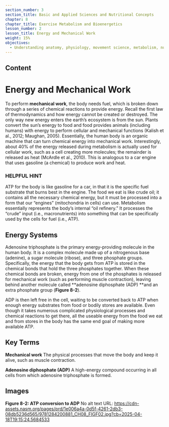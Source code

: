 ```yaml
---
section_number: 3
section_title: Basic and Applied Sciences and Nutritional Concepts
chapter: 8
chapter_title: Exercise Metabolism and Bioenergetics
lesson_number: 2
lesson_title: Energy and Mechanical Work
weight: 15%
objectives:
  - Understanding anatomy, physiology, movement science, metabolism, nutrition, and supplementation.
---
```


## Content
# Energy and Mechanical Work

To perform **mechanical work**, the body needs fuel, which is broken down through a series of chemical reactions to provide energy. Recall the first law of thermodynamics and how energy cannot be created or destroyed. The only way new energy enters the earth’s ecosystem is from the sun. Plants convert the sun’s energy to food and food provides animals (including humans) with energy to perform cellular and mechanical functions (Kalish et al., 2012; Maughan, 2005). Essentially, the human body is an organic machine that can turn chemical energy into mechanical work. Interestingly, about 40% of the energy released during metabolism is actually used for cellular work, such as a cell creating more molecules; the remainder is released as heat (McArdle et al., 2010). This is analogous to a car engine that uses gasoline (a chemical) to produce work and heat.

### HELPFUL HINT

ATP for the body is like gasoline for a car, in that it is the specific fuel substrate that burns best in the engine. The food we eat is like crude oil; it contains all the necessary chemical energy, but it must be processed into a form that our “engines” (mitochondria in cells) can use. Metabolism essentially represents the body’s internal “oil refinery.” It processes the “crude” input (i.e., macronutrients) into something that can be specifically used by the cells for fuel (i.e., ATP).

## Energy Systems

Adenosine triphosphate is the primary energy-providing molecule in the human body. It is a complex molecule made up of a nitrogenous base (adenine), a sugar molecule (ribose), and three phosphate groups. Specifically, the energy that the body gets from ATP is stored in the chemical bonds that hold the three phosphates together. When these chemical bonds are broken, energy from one of the phosphates is released for mechanical work (such as performing muscle contraction), leaving behind another molecule called **adenosine diphosphate (ADP) **and an extra phosphate group (**Figure 8-2**).

ADP is then left free in the cell, waiting to be converted back to ATP when enough energy substrates from food or bodily stores are available. Even though it takes numerous complicated physiological processes and chemical reactions to get there, all the useable energy from the food we eat and from stores in the body has the same end goal of making more available ATP.

## Key Terms

**Mechanical work**
The physical processes that move the body and keep it alive, such as muscle contraction.

**Adenosine diphosphate (ADP)**
A high-energy compound occurring in all cells from which adenosine triphosphate is formed.

## Images

**Figure 8-2: ATP conversion to ADP**
No alt text
URL: https://cdn-assets.nasm.org/pages/prd/1e006a4a-0d5f-4261-2db3-08db5236d565/9781284200881_CH08_FIGF02.jpg?cb=2025-04-18T19:15:24.5684533